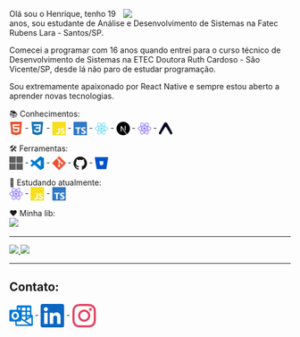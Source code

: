 <img src="https://user-images.githubusercontent.com/65872394/123756467-5010c300-d893-11eb-9916-596d3302ce98.gif" align="right" min-width="300px" max-width="550px" width="300px"
 />

<p align="left" >
  Olá sou o Henrique, tenho 19 anos, sou estudante de Análise e Desenvolvimento de Sistemas na Fatec Rubens Lara - Santos/SP.
</p>

<p align="left" >
  Comecei a programar com 16 anos quando entrei para o curso técnico de Desenvolvimento de Sistemas na ETEC Doutora Ruth Cardoso - São Vicente/SP, desde lá não paro de estudar     programação.
</p>

<p align="left" >
  Sou extremamente apaixonado por React Native e sempre estou aberto a aprender novas tecnologias.
</p>

<p align="left" >
  📚 Conhecimentos: 
  <br>
  <img align="center" src="icons/html5.svg" width="24px"> -
  <img align="center" src="icons/css3.svg" width="24px"> -
  <img align="center" src="icons/javascript.svg" width="24px"> -
  <img align="center" src="icons/typescript.svg" width="24px"> -
  <img align="center" src="icons/react.svg" width="24px"> -
  <img align="center" src="icons/nextdotjs.svg" width="24px"> -
  <img align="center" src="icons/react-native.svg" width="24px"> -
  <img align="center" src="icons/expo.svg" width="24px"> 
</p>

<p align="left" >
  🛠️ Ferramentas: 
  <br>
  <img align="center" src="icons/microsoft.svg" width="24px"> -
  <img align="center" src="icons/visualstudiocode.svg" width="24px"> -
  <img align="center" src="icons/git.svg" width="24px"> -
  <img align="center" src="icons/github.svg" width="24px"> -
  <img align="center" src="icons/bitbucket.svg" width="24px"> 
</p>

<p align="left" >
  📖 Estudando atualmente: 
   <br>
   <img align="center" src="icons/react-native.svg" width="24px"> -
   <img align="center" src="icons/javascript.svg" width="24px"> -
   <img align="center" src="icons/typescript.svg" width="24px">
</p>

<p align="left" > 
  ❤️ Minha lib:
  <br>
 
   <a href="https://www.npmjs.com/package/react-translation-firebase-errors">
      <img src="https://github-readme-stats.vercel.app/api/pin/?username=hmdarkfir3&repo=react-translation-firebase-errors&title_color=5D478B&bg_color=111111&text_color=E8E8E8&border_color=5D478B" />
   </a>
</p>

---

<p align="left" >
   <a href="https://github.com/anuraghazra/github-readme-stats">
      <img src="https://github-readme-stats.vercel.app/api?username=hmdarkfir3&title_color=5D478B&bg_color=111111&text_color=E8E8E8&border_color=5D478B&show_icons=true" />
   </a>

 <a href="https://github.com/anuraghazra/github-readme-stats">
   <img  src="https://github-readme-stats.vercel.app/api/top-langs/?username=hmdarkfir3&title_color=5D478B&bg_color=111111&text_color=E8E8E8&border_color=5D478B&langs_count=5&layout=compact" />
 </a>
</p>

---

<h2>Contato:</h2>

<p align="left">
  <a href="mailto:henriquestudo@outlook.com" target="_blank"><img align="center" src="icons/microsoftoutlook.svg" width="42px"></a> -
  <a href="https://www.linkedin.com/in/henrique-luís-oliveira-marques-3406361a7/" target="_blank"><img align="center" src="icons/linkedin.svg" width="42px"></a> -
 <a href="https://www.instagram.com/hrq_marques/" target="_blank"><img align="center" src="icons/instagram.svg" width="42px"></a>
<p>



